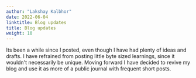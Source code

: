 ```yaml
---
author: "Lakshay Kalbhor"
date: 2022-06-04
linktitle: Blog updates
title: Blog updates
weight: 10
---
```


Its been a while since I posted, even though I have had plenty of ideas and drafts. I have refrained from posting little byte sized learnings, since it wouldn't necessarily be unique. Moving forward I have decided to revive my blog and use it as more of a public journal with frequent short posts.
